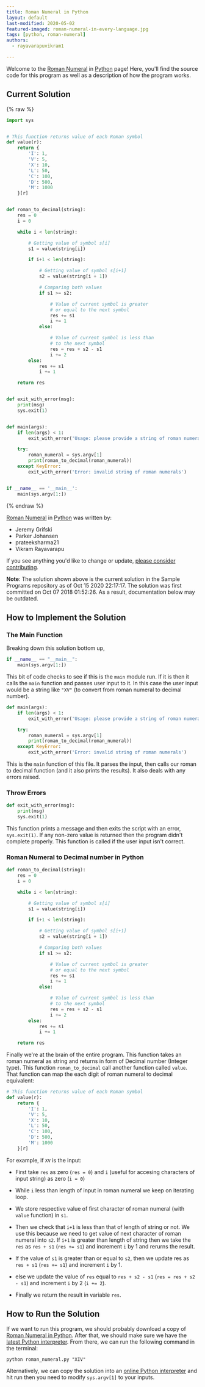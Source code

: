 ```yaml
---
title: Roman Numeral in Python
layout: default
last-modified: 2020-05-02
featured-imaged: roman-numeral-in-every-language.jpg
tags: [python, roman-numeral]
authors:
  - rayavarapuvikram1

---
```


Welcome to the [Roman Numeral](https://sampleprograms.io/projects/roman-numeral) in [Python](https://sampleprograms.io/languages/python) page! Here, you'll find the source code for this program as well as a description of how the program works.

## Current Solution

{% raw %}

```python
import sys


# This function returns value of each Roman symbol
def value(r):
    return {
        'I': 1,
        'V': 5,
        'X': 10,
        'L': 50,
        'C': 100,
        'D': 500,
        'M': 1000
    }[r]


def roman_to_decimal(string):
    res = 0
    i = 0

    while i < len(string):

        # Getting value of symbol s[i]
        s1 = value(string[i])

        if i+1 < len(string):

            # Getting value of symbol s[i+1]
            s2 = value(string[i + 1])

            # Comparing both values
            if s1 >= s2:

                # Value of current symbol is greater
                # or equal to the next symbol
                res += s1
                i += 1
            else:

                # Value of current symbol is less than
                # to the next symbol
                res = res + s2 - s1
                i += 2
        else:
            res += s1
            i += 1

    return res


def exit_with_error(msg):
    print(msg)
    sys.exit(1)


def main(args):
    if len(args) < 1:
        exit_with_error('Usage: please provide a string of roman numerals')

    try:
        roman_numeral = sys.argv[1]
        print(roman_to_decimal(roman_numeral))
    except KeyError:
        exit_with_error('Error: invalid string of roman numerals')


if __name__ == '__main__':
    main(sys.argv[1:])
```

{% endraw %}

[Roman Numeral](https://sampleprograms.io/projects/roman-numeral) in [Python](https://sampleprograms.io/languages/python) was written by:

- Jeremy Grifski
- Parker Johansen
- prateeksharma21
- Vikram Rayavarapu

If you see anything you'd like to change or update, [please consider contributing](https://github.com/TheRenegadeCoder/sample-programs).

**Note**: The solution shown above is the current solution in the Sample Programs repository as of Oct 15 2020 22:17:17. The solution was first committed on Oct 07 2018 01:52:26. As a result, documentation below may be outdated.

## How to Implement the Solution

### The Main Function

Breaking down this solution bottom up,

```python
if __name__ == "__main__":
    main(sys.argv[1:])
```

This bit of code checks to see if this is the `main` module run. If it is then it calls the `main`
function and passes user input to it. In this case the user input would be a string like `"XV"` (to convert from roman numeral to decimal number).

```python
def main(args):
    if len(args) < 1:
        exit_with_error('Usage: please provide a string of roman numerals')

    try:
        roman_numeral = sys.argv[1]
        print(roman_to_decimal(roman_numeral))
    except KeyError:
        exit_with_error('Error: invalid string of roman numerals')
```

This is the `main` function of this file. It parses the input, then calls our roman to decimal function
(and it also prints the results). It also deals with any errors raised.

### Throw Errors

```python
def exit_with_error(msg):
    print(msg)
    sys.exit(1)
```

This function prints a message and then exits the script with an error, `sys.exit(1)`.
If any non-zero value is returned then the program didn't complete properly.
This function is called if the user input isn't correct.

### Roman Numeral to Decimal number in Python

```python
def roman_to_decimal(string):
    res = 0
    i = 0

    while i < len(string):

        # Getting value of symbol s[i]
        s1 = value(string[i])

        if i+1 < len(string):

            # Getting value of symbol s[i+1]
            s2 = value(string[i + 1])

            # Comparing both values
            if s1 >= s2:

                # Value of current symbol is greater
                # or equal to the next symbol
                res += s1
                i += 1
            else:

                # Value of current symbol is less than
                # to the next symbol
                res = res + s2 - s1
                i += 2
        else:
            res += s1
            i += 1

    return res
```

Finally we're at the brain of the entire program. This function takes an roman numeral as string
and returns in form of Decimal number (Integer type). This function `roman_to_decimal` call another function called `value`. That function can map the each digit of roman numeral to decimal equivalent:

```python
# This function returns value of each Roman symbol
def value(r):
    return {
        'I': 1,
        'V': 5,
        'X': 10,
        'L': 50,
        'C': 100,
        'D': 500,
        'M': 1000
    }[r]
```

For example, if `XV` is the input:

* First take `res` as zero (`res = 0`) and `i` (useful for accesing characters of input string) as zero (`i = 0`)

* While `i` less than length of input in roman numeral we keep on iterating loop.

* We store respective value of first character of roman numeral (with `value` function) in `s1`.

* Then we check that `i+1` is less than that of length of string or not. We use this because we need to get value of next character of roman numeral into `s2`. If `i+1` is greater than length of string then we take the `res` as `res + s1` (`res += s1`) and increment `i` by 1 and rerurns the result.

* If the value of `s1` is greater than or equal to `s2`, then we update res as `res + s1` (`res += s1`) and increment `i` by 1.

* else we update the value of `res` equal to `res + s2 - s1` (`res = res + s2 - s1`) and increment `i` by 2 (`i += 2`).

* Finally we return the result in variable `res`.


## How to Run the Solution

If we want to run this program, we should probably download a copy of [Roman Numeral in Python][1].
After that, we should make sure we have the [latest Python interpreter][2].
From there, we can run the following command in the terminal:

`python roman_numeral.py "XIV"`

Alternatively, we can copy the solution into an [online Python interpreter][3] and hit run then you need to modify `sys.argv[1]` to your inputs.

[1]: https://github.com/TheRenegadeCoder/sample-programs/blob/main/archive/p/python/roman_numeral.py
[2]: https://www.python.org/downloads/
[3]: https://www.online-python.com/
